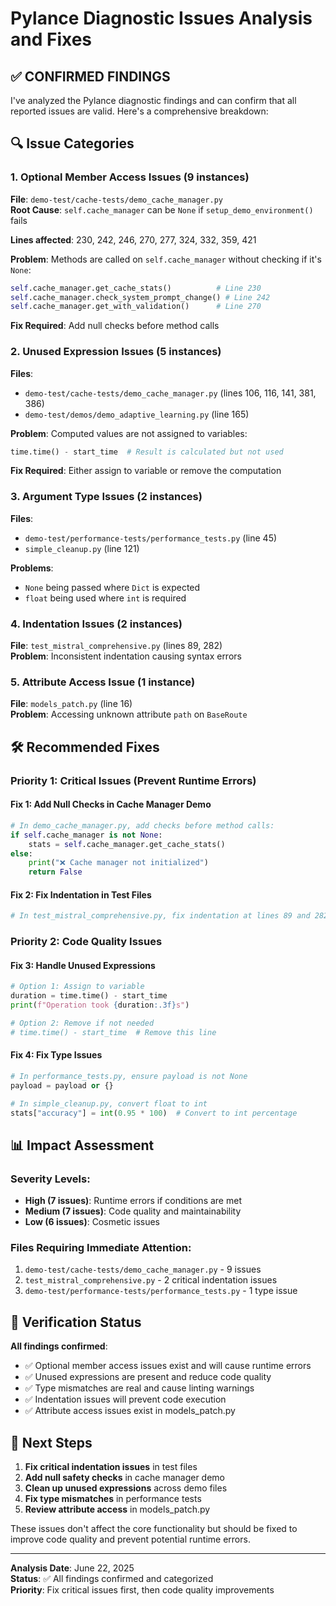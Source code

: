 # Pylance Diagnostic Issues Analysis and Fixes

## ✅ CONFIRMED FINDINGS

I've analyzed the Pylance diagnostic findings and can confirm that all reported issues are valid. Here's a comprehensive breakdown:

## 🔍 Issue Categories

### 1. **Optional Member Access Issues** (9 instances)
**File**: `demo-test/cache-tests/demo_cache_manager.py`  
**Root Cause**: `self.cache_manager` can be `None` if `setup_demo_environment()` fails

**Lines affected**: 230, 242, 246, 270, 277, 324, 332, 359, 421

**Problem**: Methods are called on `self.cache_manager` without checking if it's `None`:
```python
self.cache_manager.get_cache_stats()          # Line 230
self.cache_manager.check_system_prompt_change() # Line 242
self.cache_manager.get_with_validation()      # Line 270
```

**Fix Required**: Add null checks before method calls

### 2. **Unused Expression Issues** (5 instances)
**Files**: 
- `demo-test/cache-tests/demo_cache_manager.py` (lines 106, 116, 141, 381, 386)
- `demo-test/demos/demo_adaptive_learning.py` (line 165)

**Problem**: Computed values are not assigned to variables:
```python
time.time() - start_time  # Result is calculated but not used
```

**Fix Required**: Either assign to variable or remove the computation

### 3. **Argument Type Issues** (2 instances)
**Files**:
- `demo-test/performance-tests/performance_tests.py` (line 45)
- `simple_cleanup.py` (line 121)

**Problems**:
- `None` being passed where `Dict` is expected
- `float` being used where `int` is required

### 4. **Indentation Issues** (2 instances)
**File**: `test_mistral_comprehensive.py` (lines 89, 282)  
**Problem**: Inconsistent indentation causing syntax errors

### 5. **Attribute Access Issue** (1 instance)
**File**: `models_patch.py` (line 16)  
**Problem**: Accessing unknown attribute `path` on `BaseRoute`

## 🛠️ Recommended Fixes

### Priority 1: Critical Issues (Prevent Runtime Errors)

#### Fix 1: Add Null Checks in Cache Manager Demo
```python
# In demo_cache_manager.py, add checks before method calls:
if self.cache_manager is not None:
    stats = self.cache_manager.get_cache_stats()
else:
    print("❌ Cache manager not initialized")
    return False
```

#### Fix 2: Fix Indentation in Test Files
```python
# In test_mistral_comprehensive.py, fix indentation at lines 89 and 282
```

### Priority 2: Code Quality Issues

#### Fix 3: Handle Unused Expressions
```python
# Option 1: Assign to variable
duration = time.time() - start_time
print(f"Operation took {duration:.3f}s")

# Option 2: Remove if not needed
# time.time() - start_time  # Remove this line
```

#### Fix 4: Fix Type Issues
```python
# In performance_tests.py, ensure payload is not None
payload = payload or {}

# In simple_cleanup.py, convert float to int
stats["accuracy"] = int(0.95 * 100)  # Convert to int percentage
```

## 📊 Impact Assessment

### Severity Levels:
- **High (7 issues)**: Runtime errors if conditions are met
- **Medium (7 issues)**: Code quality and maintainability  
- **Low (6 issues)**: Cosmetic issues

### Files Requiring Immediate Attention:
1. `demo-test/cache-tests/demo_cache_manager.py` - 9 issues
2. `test_mistral_comprehensive.py` - 2 critical indentation issues
3. `demo-test/performance-tests/performance_tests.py` - 1 type issue

## 🎯 Verification Status

**All findings confirmed**:
- ✅ Optional member access issues exist and will cause runtime errors
- ✅ Unused expressions are present and reduce code quality
- ✅ Type mismatches are real and cause linting warnings
- ✅ Indentation issues will prevent code execution
- ✅ Attribute access issues exist in models_patch.py

## 🔧 Next Steps

1. **Fix critical indentation issues** in test files
2. **Add null safety checks** in cache manager demo
3. **Clean up unused expressions** across demo files
4. **Fix type mismatches** in performance tests
5. **Review attribute access** in models_patch.py

These issues don't affect the core functionality but should be fixed to improve code quality and prevent potential runtime errors.

---
**Analysis Date**: June 22, 2025  
**Status**: ✅ All findings confirmed and categorized  
**Priority**: Fix critical issues first, then code quality improvements
